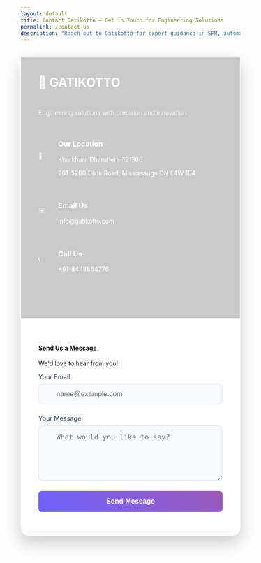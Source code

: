 ```yaml
---
layout: default
title: Contact Gatikotto – Get in Touch for Engineering Solutions
permalink: /contact-us
description: "Reach out to Gatikotto for expert guidance in SPM, automation systems, conveyors, dies, jigs, and custom rubber & plastic parts. We're here to assist you with tailored Sunrise Engineering solutions."
---
```


<style>
  .glass-card {
    max-width: 1000px;
    margin: 2rem auto;
    background: rgba(255, 255, 255, 0.1);
    backdrop-filter: blur(10px);
    border-radius: 20px;
    border: 1px solid rgba(255, 255, 255, 0.2);
    box-shadow: 0 15px 35px rgba(0, 0, 0, 0.2);
    display: flex;
    flex-wrap: wrap;
  }
  
  /* COMPANY INFO SECTION */
  .company-info {
    flex: 1;
    min-width: 300px;
    padding: 40px;
    color: white;
    display: flex;
    flex-direction: column;
    justify-content: center;
    background: rgba(0, 0, 0, 0.2);
  }
  
  .logo {
    display: flex;
    align-items: center;
    margin-bottom: 30px;
  }
  
  .logo-text {
    font-size: 28px;
    font-weight: 700;
  }
  
  .tagline {
    font-size: 14px;
    opacity: 0.8;
    margin-bottom: 30px;
  }
  
  .contact-details {
    margin-bottom: 30px;
  }
  
  .contact-item {
    display: flex;
    margin-bottom: 20px;
    align-items: center;
  }
  
  .contact-icon {
    margin-right: 15px;
    min-width: 30px;
  }
  
  /* CONTACT FORM SECTION */
  .awesome-form {
    flex: 1;
    min-width: 300px;
    padding: 40px;
    background: white;
  }
  
  .form-group {
    margin-bottom: 1.5rem;
  }
  
  .label-text {
    display: block;
    margin-bottom: 0.5rem;
    color: #4a5568;
    font-weight: 500;
  }
  
  .form-group {
  margin-bottom: 1.5rem;
}

.input-label {
  display: block;
  position: relative;
}

.label-text {
  display: block;
  margin-bottom: 0.5rem;
  color: #4a5568;
  font-weight: 500;
  font-size: 0.9rem;
}

.form-input {
  width: 100%;
  padding: 0.8rem 1rem 0.8rem 2.5rem;
  border: 1px solid #e2e8f0;
  border-radius: 8px;
  font-size: 1rem;
  transition: all 0.3s ease;
  background-color: #f8fafc;
}

.form-input:focus {
  outline: none;
  border-color: #667eea;
  box-shadow: 0 0 0 3px rgba(102, 126, 234, 0.2);
  background-color: white;
}

.textarea {
  min-height: 120px;
  resize: vertical;
  padding-top: 1rem;
}
  
  .submit-btn {
    width: 100%;
    padding: 15px;
    background: linear-gradient(45deg, #6c63ff, #9b59b6);
    color: white;
    border: none;
    border-radius: 8px;
    font-size: 16px;
    font-weight: 600;
    cursor: pointer;
    transition: all 0.3s;
  }
  
  .submit-btn:hover {
    transform: translateY(-2px);
    box-shadow: 0 5px 15px rgba(108, 99, 255, 0.3);
  }
  
  /* RESPONSIVE ADJUSTMENTS */
  @media (max-width: 768px) {
    .glass-card {
      flex-direction: column;
    }
    
    .company-info, .awesome-form {
      padding: 30px;
    }
  }
</style>

<div class="glass-card">
  <!-- COMPANY INFORMATION SECTION -->
  <div class="company-info bg-primary bg-gradient">
    <div class="logo">
      <div class="logo-text">📍 GATIKOTTO</div>
    </div>
    <p class="tagline">Engineering solutions with precision and innovation</p>
    <div class="contact-details">
      <div class="contact-item">
        <div class="contact-icon">📍</div>
        <div class="contact-text">
          <h3>Our Location</h3>
          <p> Kharkhara Dharuhera-121306</p>
          <p>201-5200 Dixie Road, Mississauga ON L4W 1E4</p>
        </div>
      </div>
      <div class="contact-item">
        <div class="contact-icon">✉️</div>
        <div class="contact-text">
          <h3>Email Us</h3>
          <p>info@gatikotto.com</p>
        </div>
      </div>
      <div class="contact-item">
        <div class="contact-icon">📞</div>
        <div class="contact-text">
          <h3>Call Us</h3>
          <p>+91-8448864776</p>
        </div>
      </div>
    </div>
  </div>
  
  <!-- CONTACT FORM SECTION -->
  <form action="https://formspree.io/f/mkgbvdqy" method="POST" class="awesome-form">
    <h4 class="mb-1 text-center">Send Us a Message</h4>
    <p class="mb-1 text-center">We'd love to hear from you!</p>
    <div class="form-group">
      <label for="email" class="input-label">
        <span class="label-text">Your Email</span>
        <input type="email" name="email" id="email" class="form-input" placeholder="name@example.com" required>
      </label>
    </div>
    <div class="form-group">
      <label for="message" class="input-label">
        <span class="label-text">Your Message</span>
        <textarea name="message" id="message" class="form-input textarea" placeholder="What would you like to say?" rows="5" required></textarea>
      </label>
    </div>
    <div class="form-footer">
      <button type="submit" class="submit-btn">
        Send Message
      </button>
    </div>
  </form>
</div>